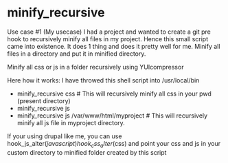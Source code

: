 minify_recursive
================

Use case #1 (My usecase)
I had a project and wanted to create a git pre hook to recursively minify all files in my project. Hence this small script came into existence. It does 1 thing and does it pretty well for me. Minify all files in a directory and put it in minified directory.

Minify all css or js in a folder recursively using YUIcompressor

Here how it works:
I have throwed this shell script into /usr/local/bin

* minify_recursive css # This will recursively minify all css in your pwd (present directory)
* minify_recursive js
* minify_recursive js /var/www/html/myproject # This will recursively minify all js file in myproject directory.


If your using drupal like me, you can use 
hook_js_alter($javascript)
hook_css_alter($css)
and point your css and js in your custom directory to minified folder created by this script
